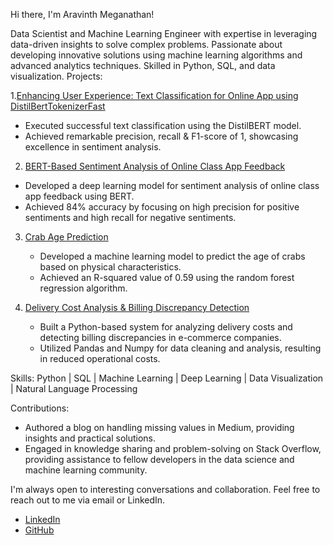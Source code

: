 Hi there, I'm Aravinth Meganathan!

Data Scientist and Machine Learning Engineer with expertise in leveraging data-driven insights to solve complex problems. Passionate about developing innovative solutions using machine learning algorithms and advanced analytics techniques. Skilled in Python, SQL, and data visualization.
Projects:

1.[Enhancing User Experience: Text Classification for Online App using DistilBertTokenizerFast](https://github.com/Aravinth-Megnath/Text_classification-Distilbert/tree/main)
   - Executed successful text classification using the DistilBERT model.
   - Achieved remarkable precision, recall & F1-score of 1, showcasing excellence in sentiment analysis.

2.  [BERT-Based Sentiment Analysis of Online Class App Feedback](https://github.com/Aravinth-Megnath/NLP-Project/tree/main)
   - Developed a deep learning model for sentiment analysis of online class app feedback using BERT.
   - Achieved 84% accuracy by focusing on high precision for positive sentiments and high recall for negative sentiments.

3. [Crab Age Prediction](https://github.com/Aravinth-Megnath/Crab_age)
   - Developed a machine learning model to predict the age of crabs based on physical characteristics.
   - Achieved an R-squared value of 0.59 using the random forest regression algorithm.

4. [Delivery Cost Analysis & Billing Discrepancy Detection](https://github.com/Aravinth-Megnath/Data-analysis-project--Delivery-cost/tree/main)
   - Built a Python-based system for analyzing delivery costs and detecting billing discrepancies in e-commerce companies.
   - Utilized Pandas and Numpy for data cleaning and analysis, resulting in reduced operational costs.


Skills:
Python | SQL | Machine Learning | Deep Learning | Data Visualization | Natural Language Processing

Contributions:
- Authored a blog on handling missing values in Medium, providing insights and practical solutions.
- Engaged in knowledge sharing and problem-solving on Stack Overflow, providing assistance to fellow developers in the data science and machine learning community.

I'm always open to interesting conversations and collaboration. Feel free to reach out to me via email or LinkedIn.

- [LinkedIn]( https://www.linkedin.com/in/aravinth-meganathan-200667a1/)
- [GitHub](https://github.com/Aravinth-Megnath)
